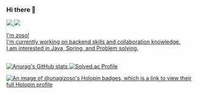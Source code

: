 ### Hi there 👋
 
<a href="https://unagi-zoso.tistory.com/" target="_blank"><img src="https://img.shields.io/badge/BLOG-B3D2D5?style=flat&logo=tistory&logoColor=FF3200"/>
<img src="https://img.shields.io/badge/Unagi.zoso@gmail.com-C61548?style=flat&logo=gmail&logoColor=EEEEEE"/>

 I'm zoso! <br>
 I'm currently working on backend skills and collaboration knowledge. <br>
 I am interested in Java, Spring, and Problem solving. <br><br>
 
![Anurag's GitHub stats](https://github-readme-stats.vercel.app/api?username=unagi-zoso&show_icons=true&theme=radical) 
[![Solved.ac Profile](http://mazassumnida.wtf/api/v2/generate_badge?boj=unagi_zoso)](https://solved.ac/unagi_zoso/)

[![An image of @unagizoso's Holopin badges, which is a link to view their full Holopin profile](https://holopin.me/unagizoso)](https://holopin.io/@unagizoso)
